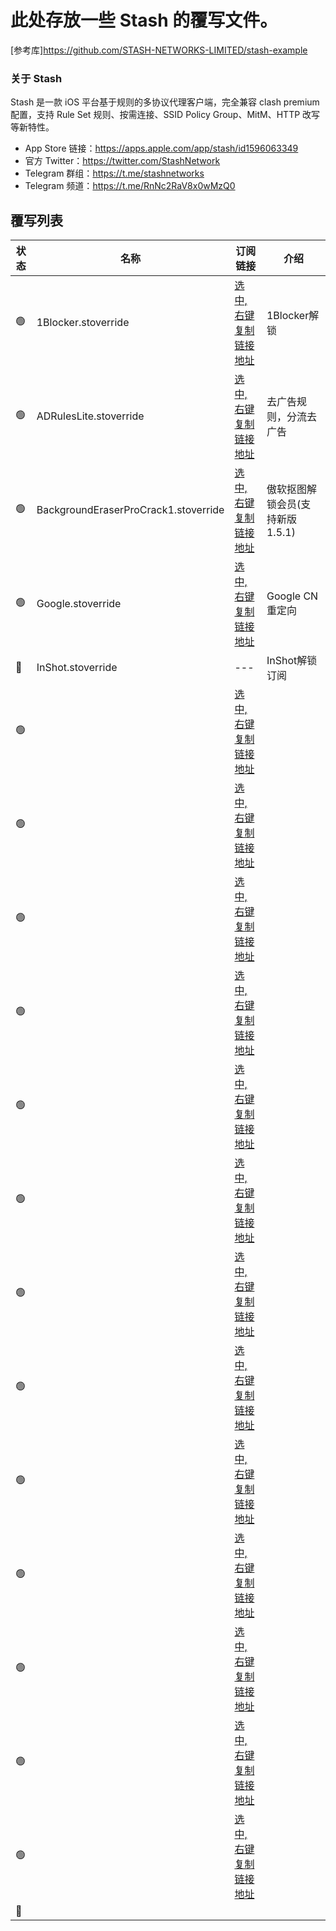 # 此处存放一些 Stash 的覆写文件。
[参考库]https://github.com/STASH-NETWORKS-LIMITED/stash-example
### 关于 Stash
Stash 是一款 iOS 平台基于规则的多协议代理客户端，完全兼容 clash premium 配置，支持 Rule Set 规则、按需连接、SSID Policy Group、MitM、HTTP 改写等新特性。

* App Store 链接：https://apps.apple.com/app/stash/id1596063349
* 官方 Twitter：https://twitter.com/StashNetwork
* Telegram 群组：https://t.me/stashnetworks
* Telegram 频道：https://t.me/RnNc2RaV8x0wMzQ0


## 覆写列表
|状态|名称|订阅链接|介绍|
|---|---|---|---|
| 🟢 |1Blocker.stoverride|[选中,右键复制链接地址](https://raw.githubusercontent.com/aa75017730/clash/main/Script/1Blocker.stoverride)|1Blocker解锁|
| 🟢 |ADRulesLite.stoverride|[选中,右键复制链接地址](https://raw.githubusercontent.com/aa75017730/clash/main/Script/ADRulesLite.stoverride)|去广告规则，分流去广告|
| 🟢 |BackgroundEraserProCrack1.stoverride|[选中,右键复制链接地址](https://raw.githubusercontent.com/aa75017730/clash/main/Script/BackgroundEraserProCrack1.stoverride)|傲软抠图解锁会员(支持新版1.5.1)|
| 🟢 |Google.stoverride|[选中,右键复制链接地址](https://raw.githubusercontent.com/aa75017730/clash/main/Script/Google.stoverride)|Google CN 重定向|
| 🔴 |InShot.stoverride|---|InShot解锁订阅|
| 🟢 ||[选中,右键复制链接地址]()||
| 🟢 ||[选中,右键复制链接地址]()||
| 🟢 ||[选中,右键复制链接地址]()||
| 🟢 ||[选中,右键复制链接地址]()||
| 🟢 ||[选中,右键复制链接地址]()||
| 🟢 ||[选中,右键复制链接地址]()||
| 🟢 ||[选中,右键复制链接地址]()||
| 🟢 ||[选中,右键复制链接地址]()||
| 🟢 ||[选中,右键复制链接地址]()||
| 🟢 ||[选中,右键复制链接地址]()||
| 🟢 ||[选中,右键复制链接地址]()||
| 🟢 ||[选中,右键复制链接地址]()||
| 🟢 ||[选中,右键复制链接地址]()||
| 🔴 ||||
